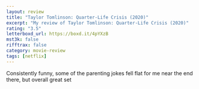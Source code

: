 ```yaml
---
layout: review
title: "Taylor Tomlinson: Quarter-Life Crisis (2020)"
excerpt: "My review of Taylor Tomlinson: Quarter-Life Crisis (2020)"
rating: "3.5"
letterboxd_url: https://boxd.it/4pYXzB
mst3k: false
rifftrax: false
category: movie-review
tags: [netflix]
---
```


Consistently funny, some of the parenting jokes fell flat for me near the end there, but overall great set
